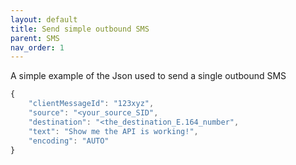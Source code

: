 ```yaml
---
layout: default
title: Send simple outbound SMS
parent: SMS
nav_order: 1
---
```


A simple example of the Json used to send a single outbound SMS

```js
{
    "clientMessageId": "123xyz",
    "source": "<your_source_SID",
    "destination": "<the_destination_E.164_number",
    "text": "Show me the API is working!",
    "encoding": "AUTO"
}
```
